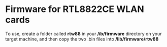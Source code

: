 # Firmware for RTL8822CE WLAN cards
To  use, create a folder called **rtw88** in your **/ib/firmware** directory on your target machine, and then copy the two .bin files into **/lib/firmware/rtw88**
